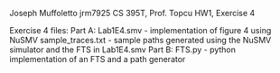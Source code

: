 Joseph Muffoletto
jrm7925
CS 395T, Prof. Topcu
HW1, Exercise 4

Exercise 4 files:
    Part A:
        Lab1E4.smv - implementation of figure 4 using NuSMV
        sample_traces.txt - sample paths generated using the NuSMV simulator and the FTS in Lab1E4.smv
    Part B:
        FTS.py - python implementation of an FTS and a path generator